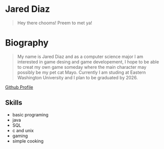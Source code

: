 # Jared Diaz
> Hey there chooms! Preem to met ya!

# Biography 
<blockquote>My name is Jared Diaz and as a computer science major I am interested in game desing and game developement, I hope to be able to creat my own game someday where the main character may possibly be my pet cat Mayo. Currently I am studing at Eastern Washington University and I plan to be graduated by 2026.</blockquote>

  
[Github Profile](https://github.com/JaredD221)

## Skills 
- basic programing
- java
- SQL 
- c and unix
- gaming
- simple cooking

<!--
**JaredD221/JaredD221** is a ✨ _special_ ✨ repository because its `README.md` (this file) appears on your GitHub profile.

Here are some ideas to get you started:

- 🔭 I’m currently working on ...
- 🌱 I’m currently learning ...
- 👯 I’m looking to collaborate on ...
- 🤔 I’m looking for help with ...
- 💬 Ask me about ...
- 📫 How to reach me: ...
- 😄 Pronouns: ...
- ⚡ Fun fact: ...
-->
